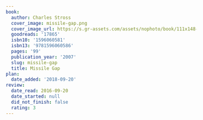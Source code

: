```yaml
---
book:
  author: Charles Stross
  cover_image: missile-gap.png
  cover_image_url: https://s.gr-assets.com/assets/nophoto/book/111x148-bcc042a9c91a29c1d680899eff700a03.png
  goodreads: '17865'
  isbn10: '1596060581'
  isbn13: '9781596060586'
  pages: '99'
  publication_year: '2007'
  slug: missile-gap
  title: Missile Gap
plan:
  date_added: '2018-09-20'
review:
  date_read: 2016-09-20
  date_started: null
  did_not_finish: false
  rating: 3
---
```

